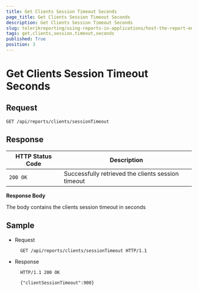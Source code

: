 ```yaml
---
title: Get Clients Session Timeout Seconds
page_title: Get Clients Session Timeout Seconds 
description: Get Clients Session Timeout Seconds
slug: telerikreporting/using-reports-in-applications/host-the-report-engine-remotely/telerik-reporting-rest-services/rest-api-reference/clients-api/get-clients-session-timeout-seconds
tags: get,clients,session,timeout,seconds
published: True
position: 3
---
```


# Get Clients Session Timeout Seconds

## Request

	GET /api/reports/clients/sessionTimeout

## Response

| HTTP Status Code | Description |
| ------ | ------ |
|`200 OK`|Successfully retrieved the clients session timeout|

__Response Body__ 

The body contains the clients session timeout in seconds 

## Sample

* Request 

		GET /api/reports/clients/sessionTimeout HTTP/1.1

* Response 

		HTTP/1.1 200 OK
		
		{"clientSessionTimeout":900}
